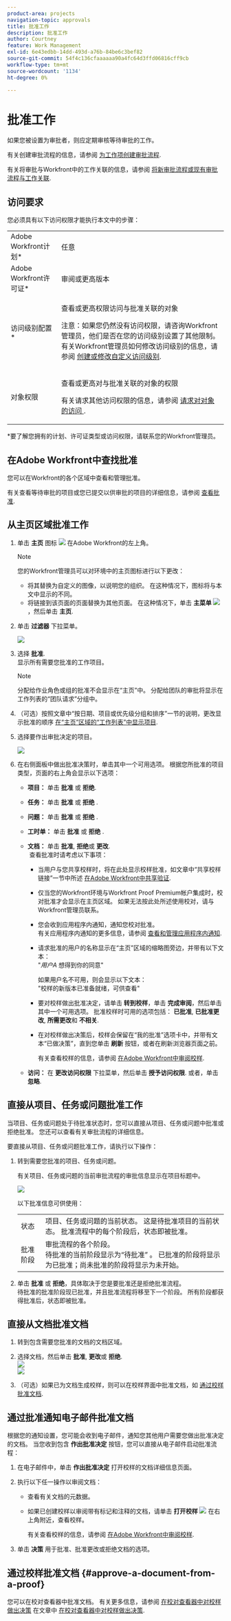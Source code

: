 ```yaml
---
product-area: projects
navigation-topic: approvals
title: 批准工作
description: 批准工作
author: Courtney
feature: Work Management
exl-id: 6e43edbb-14dd-493d-a76b-84be6c3bef82
source-git-commit: 54f4c136cfaaaaaa90a4fc64d3ffd06816cff9cb
workflow-type: tm+mt
source-wordcount: '1134'
ht-degree: 0%

---
```


# 批准工作

<!--
<p data-mc-conditions="QuicksilverOrClassic.Draft mode">(NOTE:&nbsp;From&nbsp;Courtney: Linked to Training sites/ articles , don't change title and link)</p>
-->

如果您被设置为审批者，则应定期审核等待审批的工作。

有关创建审批流程的信息，请参阅 [为工作项创建审批流程](../../administration-and-setup/customize-workfront/configure-approval-milestone-processes/create-approval-processes.md).

有关将审批与Workfront中的工作关联的信息，请参阅 [将新审批流程或现有审批流程与工作关联](../../review-and-approve-work/manage-approvals/associate-approval-with-work.md).

## 访问要求

您必须具有以下访问权限才能执行本文中的步骤：

<table style="table-layout:auto"> 
 <col> 
 <col> 
 <tbody> 
  <tr> 
   <td role="rowheader">Adobe Workfront计划*</td> 
   <td> <p>任意</p> </td> 
  </tr> 
  <tr> 
   <td role="rowheader">Adobe Workfront许可证*</td> 
   <td> <p>审阅或更高版本</p> </td> 
  </tr> 
  <tr> 
   <td role="rowheader">访问级别配置*</td> 
   <td> <p>查看或更高权限访问与批准关联的对象</p> <p>注意：如果您仍然没有访问权限，请咨询Workfront管理员，他们是否在您的访问级别设置了其他限制。 有关Workfront管理员如何修改访问级别的信息，请参阅 <a href="../../administration-and-setup/add-users/configure-and-grant-access/create-modify-access-levels.md" class="MCXref xref">创建或修改自定义访问级别</a>.</p> </td> 
  </tr> 
  <tr> 
   <td role="rowheader">对象权限</td> 
   <td> <p>查看或更高对与批准关联的对象的权限</p> <p>有关请求其他访问权限的信息，请参阅 <a href="../../workfront-basics/grant-and-request-access-to-objects/request-access.md" class="MCXref xref">请求对对象的访问 </a>.</p> </td> 
  </tr> 
 </tbody> 
</table>

&#42;要了解您拥有的计划、许可证类型或访问权限，请联系您的Workfront管理员。

## 在Adobe Workfront中查找批准

您可以在Workfront的各个区域中查看和管理批准。

有关查看等待审批的项目或您已提交以供审批的项目的详细信息，请参阅 [查看批准](../../review-and-approve-work/manage-approvals/view-approvals.md).

## 从主页区域批准工作

1. 单击 **主页** 图标 ![](assets/home-icon-30x29.png) 在Adobe Workfront的左上角。

   >[!NOTE]
   >
   >您的Workfront管理员可以对环境中的主页图标进行以下更改：
   >
   >   
   >* 将其替换为自定义的图像，以说明您的组织。 在这种情况下，图标将与本文中显示的不同。
   >* 将链接到该页面的页面替换为其他页面。 在这种情况下，单击 **主菜单** ![](assets/main-menu-icon.png) ，然后单击 **主页**.


1. 单击 **过滤器** 下拉菜单。

   ![](assets/displaying-work-items-filters-nwe-350x401.png)

1. 选择 **批准**.\
   显示所有需要您批准的工作项目。 

   >[!NOTE]
   >
   >分配给作业角色或组的批准不会显示在“主页”中。 分配给团队的审批将显示在工作列表的“团队请求”分组中。

1. （可选）按照文章中“按日期、项目或优先级分组和排序”一节的说明，更改显示批准的顺序 [在“主页”区域的“工作列表”中显示项目](../../workfront-basics/using-home/using-the-home-area/display-items-in-home-work-list.md).
1. 选择要作出审批决定的项目。

   ![](assets/task-approval-home-350x127.png)

1. 在右侧面板中做出批准决策时，单击其中一个可用选项。 根据您所批准的项目类型，页面的右上角会显示以下选项：

   * **项目：** 单击 **批准** 或 **拒绝**.

   * **任务：** 单击 **批准** 或 **拒绝** .

   * **问题：** 单击 **批准** 或 **拒绝** .

   * **工时单：** 单击 **批准** 或 **拒绝** .

   * **文档：** 单击 **批准**, **拒绝**&#x200B;或 **更改**.\
       查看批准时请考虑以下事项：

      * 当用户与您共享校样时，将在此处显示校样批准，如文章中“共享校样链接”一节中所述 [在Adobe Workfront中共享验证](../../review-and-approve-work/proofing/managing-proofs-within-workfront/share-a-proof-in-workfront.md).
      * 仅当您的Workfront环境与Workfront Proof Premium帐户集成时，校对批准才会显示在主页区域。 如果无法按此处所述使用校对，请与Workfront管理员联系。
      * 您会收到应用程序内通知，通知您校对批准。\
         有关应用程序内通知的更多信息，请参阅 [查看和管理应用程序内通知](../../workfront-basics/using-notifications/view-and-manage-in-app-notifications.md).

      * 请求批准的用户的名称显示在“主页”区域的缩略图旁边，并带有以下文本：\
         &quot;*用户A* 想得到你的同意&quot;

         <!--      
        <MadCap:conditionalText data-mc-conditions="QuicksilverOrClassic.Draft mode">      
        (NOTE:&nbsp;From&nbsp;Courtney: Is this true?)      
        </MadCap:conditionalText>      
        -->

         如果用户名不可用，则会显示以下文本：\
         &quot;校样的新版本已准备就绪，可供查看&quot;
      * 要对校样做出批准决定，请单击 **转到校样**，单击 **完成审阅**，然后单击其中一个可用选项。 批准校样时可用的选项包括： **已批准**, **已批准更改**, **所需更改**&#x200B;和 **不相关**.

      * 在对校样做出决策后，校样会保留在“我的批准”选项卡中，并带有文本“已做决策”，直到您单击 **刷新** 按钮，或者在刷新浏览器页面之前。

         有关查看校样的信息，请参阅 [在Adobe Workfront中审阅校样](../../review-and-approve-work/proofing/reviewing-proofs-within-workfront/review-proofs-in-wf.md).
   * **访问：** 在 **更改访问权限** 下拉菜单，然后单击 **授予访问权限**. 或者，单击 **忽略**.


## 直接从项目、任务或问题批准工作

当项目、任务或问题处于待批准状态时，您可以直接从项目、任务或问题中批准或拒绝批准。 您还可以查看有关审批流程的详细信息。

要直接从项目、任务或问题批准工作，请执行以下操作：

1. 转到需要您批准的项目、任务或问题。

   有关项目、任务或问题的当前审批流程的审批信息显示在项目标题中。

   ![](assets/current-approval-process-in-project-header-with-stages-nwe-350x92.png)

   以下批准信息可供使用：

   <table style="table-layout:auto"> 
    <col> 
    <col> 
    <tbody> 
     <tr> 
      <td role="rowheader">状态</td> 
      <td>项目、任务或问题的当前状态。 这是待批准项目的当前状态。 批准流程中的每个阶段后，状态即被批准。</td> 
     </tr> 
     <tr> 
      <td role="rowheader">批准阶段</td> 
      <td>审批流程的各个阶段。 <br>待批准的当前阶段显示为“待批准” 。 已批准的阶段将显示为已批准；尚未批准的阶段将显示为未开始。</td> 
     </tr> 
    </tbody> 
   </table>

1. 单击 **批准** 或 **拒绝**，具体取决于您是要批准还是拒绝批准流程。\
   待批准的批准阶段现已批准，并且批准流程将移至下一个阶段。 所有阶段都获得批准后，状态即被批准。

## 直接从文档批准文档 

1. 转到包含需要您批准的文档的文档区域。
1. 选择文档，然后单击 **批准**, **更改**&#x200B;或 **拒绝**.\
   ![](assets/approval-approve-document-350x215.png)\
   ![](assets/document-approval-350x199.png)

1. （可选）如果已为文档生成校样，则可以在校样界面中批准文档，如 [通过校样批准文档](#approve-a-document-from-a-proof).

## 通过批准通知电子邮件批准文档

根据您的通知设置，您可能会收到电子邮件，通知您其他用户需要您做出批准决定的文档。 当您收到包含 **作出批准决定** 按钮，您可以直接从电子邮件启动批准流程：

1. 在电子邮件中，单击 **作出批准决定** 打开校样的文档详细信息页面。
1. 执行以下任一操作以审阅文档：

   * 查看有关文档的元数据。
   * 如果已创建校样以审阅带有标记和注释的文档，请单击 **打开校样** ![](assets/open-proof-icon-qs.png) 在右上角附近，查看校样。

      <!--   
     <span style="color: #ff1493;" data-mc-conditions="QuicksilverOrClassic.Draft mode">[Andrzej, does it make sense to leave this here if it's s document approval?&nbsp;Would there never be a proof in that situation?]</span>   
     -->

      有关查看校样的信息，请参阅 [在Adobe Workfront中审阅校样](../../review-and-approve-work/proofing/reviewing-proofs-within-workfront/review-proofs-in-wf.md).

1. 单击 **决策** 用于批准、批准更改或拒绝文档的选项。

## 通过校样批准文档 {#approve-a-document-from-a-proof}

您可以在校对查看器中批准文档。 有关更多信息，请参阅 [在校对查看器中对校样做出决策](../../review-and-approve-work/proofing/reviewing-proofs-within-workfront/make-a-decision-on-a-proof/make-decisions-on-proof.md) 在文章中 [在校对查看器中对校样做出决策](../../review-and-approve-work/proofing/reviewing-proofs-within-workfront/make-a-decision-on-a-proof/make-decisions-on-proof.md).
